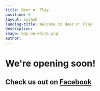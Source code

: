 ```yaml
---
title: Beer n' Play
position: 0
layout: splash
landing-title: Welcome to Beer n' Play
description:
image: bnp-on-white.png
author:
---
```


# We're opening soon!

## Check us out on [Facebook](https://www.facebook.com/beernplay/)
